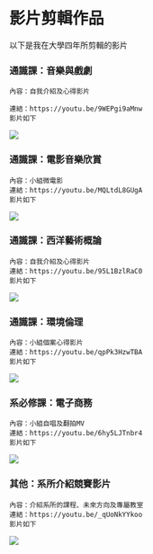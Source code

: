 # 影片剪輯作品

以下是我在大學四年所剪輯的影片

### 通識課：音樂與戲劇

    內容：自我介紹及心得影片 
    
    連結：https://youtu.be/9WEPgi9aMnw
    影片如下
[![](https://res.cloudinary.com/marcomontalbano/image/upload/v1681732492/video_to_markdown/images/youtube--9WEPgi9aMnw-c05b58ac6eb4c4700831b2b3070cd403.jpg)](https://youtu.be/9WEPgi9aMnw "")
    
### 通識課：電影音樂欣賞
    內容：小組微電影 
    連結：https://youtu.be/MQLtdL8GUgA
    影片如下
[![](https://res.cloudinary.com/marcomontalbano/image/upload/v1681732463/video_to_markdown/images/youtube--MQLtdL8GUgA-c05b58ac6eb4c4700831b2b3070cd403.jpg)](https://youtu.be/MQLtdL8GUgA "")
### 通識課：西洋藝術概論
    內容：自我介紹及心得影片 
    連結：https://youtu.be/95L1BzlRaC0
    影片如下    
[![](https://res.cloudinary.com/marcomontalbano/image/upload/v1681732541/video_to_markdown/images/youtube--95L1BzlRaC0-c05b58ac6eb4c4700831b2b3070cd403.jpg)](https://youtu.be/95L1BzlRaC0 "")    
### 通識課：環境倫理
    內容：小組個案心得影片 
    連結：https://youtu.be/qpPk3HzwTBA
    影片如下    
[![](https://res.cloudinary.com/marcomontalbano/image/upload/v1681732560/video_to_markdown/images/youtube--qpPk3HzwTBA-c05b58ac6eb4c4700831b2b3070cd403.jpg)](https://youtu.be/qpPk3HzwTBA "")    
### 系必修課：電子商務
    內容：小組自唱及翻拍MV 
    連結：https://youtu.be/6hy5LJTnbr4
    影片如下    
[![](https://res.cloudinary.com/marcomontalbano/image/upload/v1681732575/video_to_markdown/images/youtube--6hy5LJTnbr4-c05b58ac6eb4c4700831b2b3070cd403.jpg)](https://youtu.be/6hy5LJTnbr4 "")    
### 其他：系所介紹競賽影片
    內容：介紹系所的課程、未來方向及專屬教室 
    連結：https://youtu.be/_qUoNkYYkoo
    影片如下    
[![](https://res.cloudinary.com/marcomontalbano/image/upload/v1681732590/video_to_markdown/images/youtube--_qUoNkYYkoo-c05b58ac6eb4c4700831b2b3070cd403.jpg)](https://youtu.be/_qUoNkYYkoo "")
